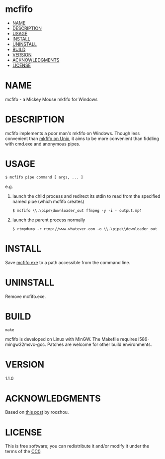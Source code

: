 # mcfifo

<!-- START doctoc generated TOC please keep comment here to allow auto update -->
<!-- DON'T EDIT THIS SECTION, INSTEAD RE-RUN doctoc TO UPDATE -->

- [NAME](#name)
- [DESCRIPTION](#description)
- [USAGE](#usage)
- [INSTALL](#install)
- [UNINSTALL](#uninstall)
- [BUILD](#build)
- [VERSION](#version)
- [ACKNOWLEDGMENTS](#acknowledgments)
- [LICENSE](#license)

<!-- END doctoc generated TOC please keep comment here to allow auto update -->

# NAME

mcfifo - a Mickey Mouse mkfifo for Windows

# DESCRIPTION

mcfifo implements a poor man's mkfifo on Windows. Though less convenient than [mkfifo on Unix](https://linux.die.net/man/1/mkfifo),
it aims to be more convenient than fiddling with cmd.exe and anonymous pipes.

# USAGE

    $ mcfifo pipe command [ args, ... ]

e.g.

1) launch the child process and redirect its stdin to read from the specified named pipe (which mcfifo creates)

    ```
    $ mcfifo \\.\pipe\downloader_out ffmpeg -y -i - output.mp4
    ```

2) launch the parent process normally

    ```
    $ rtmpdump -r rtmp://www.whatever.com -o \\.\pipe\\downloader_out
    ```

# INSTALL

Save [mcfifo.exe](http://github.com/downloads/chocolateboy/mcfifo/mcfifo-1.1.0.exe) to a path accessible from the command line.

# UNINSTALL

Remove mcfifo.exe.

# BUILD

    make

mcfifo is developed on Linux with MinGW. The Makefile requires i586-mingw32msvc-gcc. Patches are welcome
for other build environments.

# VERSION

1.1.0

# ACKNOWLEDGMENTS

Based on [this post](http://forum.doom9.org/showthread.php?p=1226337#post1226337) by roozhou.

# LICENSE

This is free software; you can redistribute it and/or modify it under the terms of the [CC0](https://creativecommons.org/share-your-work/public-domain/cc0/).
